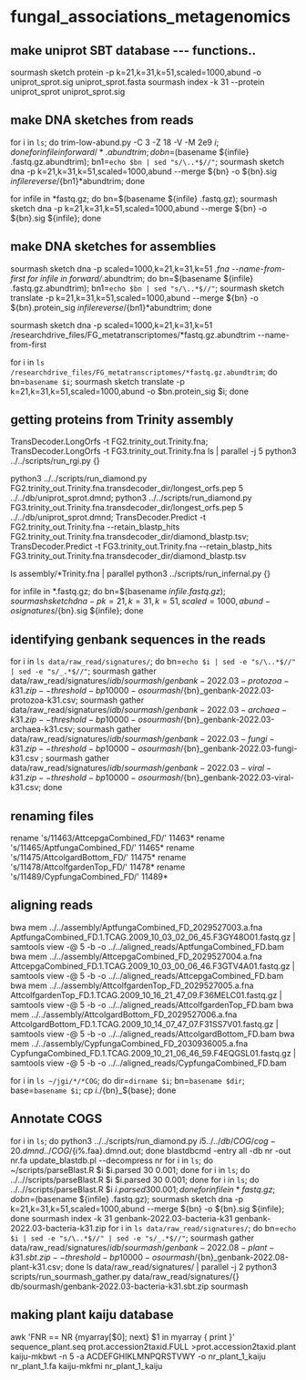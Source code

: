 # fungal_associations_metagenomics


## make uniprot SBT database --- functions.. 
sourmash sketch protein -p k=21,k=31,k=51,scaled=1000,abund -o uniprot_sprot.sig uniprot_sprot.fasta 
sourmash index -k 31 --protein uniprot_sprot uniprot_sprot.sig




## make DNA sketches from reads
for i in `ls`; do trim-low-abund.py -C 3 -Z 18 -V -M 2e9 $i; done
for infile in forward/*.abundtrim; do bn=$(basename ${infile} .fastq.gz.abundtrim); bn1=`echo $bn | sed "s/\..*$//"`; sourmash sketch dna -p k=21,k=31,k=51,scaled=1000,abund --merge ${bn} -o ${bn}.sig ${infile} reverse/${bn1}*abundtrim; done


for infile in *fastq.gz; do bn=$(basename ${infile} .fastq.gz); sourmash sketch dna -p k=21,k=31,k=51,scaled=1000,abund --merge ${bn} -o ${bn}.sig ${infile}; done


## make DNA sketches for assemblies
sourmash sketch dna -p scaled=1000,k=21,k=31,k=51 *.fna --name-from-first
for infile in forward/*.abundtrim; do bn=$(basename ${infile} .fastq.gz.abundtrim); bn1=`echo $bn | sed "s/\..*$//"`; sourmash sketch translate -p k=21,k=31,k=51,scaled=1000,abund --merge ${bn} -o ${bn}.protein_sig ${infile} reverse/${bn1}*abundtrim; done

sourmash sketch dna -p scaled=1000,k=21,k=31,k=51 /researchdrive_files/FG_metatranscriptomes/*fastq.gz.abundtrim --name-from-first

for i in `ls /researchdrive_files/FG_metatranscriptomes/*fastq.gz.abundtrim`; do bn=`basename $i`; sourmash sketch translate -p k=21,k=31,k=51,scaled=1000,abund -o $bn.protein_sig $i; done

## getting proteins from Trinity assembly
TransDecoder.LongOrfs -t FG2.trinity_out.Trinity.fna; TransDecoder.LongOrfs -t FG3.trinity_out.Trinity.fna
ls | parallel -j 5 python3 ../../scripts/run_rgi.py {}

python3 ../../scripts/run_diamond.py FG2.trinity_out.Trinity.fna.transdecoder_dir/longest_orfs.pep 5 ../../db/uniprot_sprot.dmnd; python3 ../../scripts/run_diamond.py FG3.trinity_out.Trinity.fna.transdecoder_dir/longest_orfs.pep 5 ../../db/uniprot_sprot.dmnd;
TransDecoder.Predict -t FG2.trinity_out.Trinity.fna --retain_blastp_hits FG2.trinity_out.Trinity.fna.transdecoder_dir/diamond_blastp.tsv; TransDecoder.Predict -t FG3.trinity_out.Trinity.fna --retain_blastp_hits FG3.trinity_out.Trinity.fna.transdecoder_dir/diamond_blastp.tsv

ls assembly/*Trinity.fna | parallel python3 ../scripts/run_infernal.py {}

for infile in *.fastq.gz; do bn=$(basename ${infile} .fastq.gz); sourmash sketch dna -p k=21,k=31,k=51,scaled=1000,abund -o signatures/${bn}.sig ${infile}; done

## identifying genbank sequences in the reads

for i in `ls data/raw_read/signatures/`; do bn=`echo $i | sed -e "s/\..*$//" | sed -e "s/_.*$//"`; sourmash gather data/raw_read/signatures/$i db/sourmash/genbank-2022.03-protozoa-k31.zip --threshold-bp 10000 -o sourmash/${bn}_genbank-2022.03-protozoa-k31.csv; sourmash gather data/raw_read/signatures/$i db/sourmash/genbank-2022.03-archaea-k31.zip --threshold-bp 10000 -o sourmash/${bn}_genbank-2022.03-archaea-k31.csv; sourmash gather data/raw_read/signatures/$i db/sourmash/genbank-2022.03-fungi-k31.zip --threshold-bp 10000 -o sourmash/${bn}_genbank-2022.03-fungi-k31.csv ; sourmash gather data/raw_read/signatures/$i db/sourmash/genbank-2022.03-viral-k31.zip --threshold-bp 10000 -o sourmash/${bn}_genbank-2022.03-viral-k31.csv; done


## renaming files

rename 's/11463/AttcepgaCombined_FD/' 11463*
rename 's/11465/AptfungaCombined_FD/' 11465*
rename 's/11475/AttcolgardBottom_FD/' 11475*
rename 's/11478/AttcolfgardenTop_FD/' 11478*
rename 's/11489/CypfungaCombined_FD/' 11489*

## aligning reads
bwa mem ../../assembly/AptfungaCombined_FD_2029527003.a.fna AptfungaCombined_FD.1.TCAG.2009_10_03_02_06_45.F3GY48O01.fastq.gz | samtools view -@ 5 -b -o ../../aligned_reads/AptfungaCombined_FD.bam
bwa mem ../../assembly/AttcepgaCombined_FD_2029527004.a.fna  AttcepgaCombined_FD.1.TCAG.2009_10_03_00_06_46.F3GTV4A01.fastq.gz | samtools view -@ 5 -b -o ../../aligned_reads/AttcepgaCombined_FD.bam
bwa mem ../../assembly/AttcolfgardenTop_FD_2029527005.a.fna  AttcolfgardenTop_FD.1.TCAG.2009_10_16_21_47_09.F36MELC01.fastq.gz | samtools view -@ 5 -b -o ../../aligned_reads/AttcolfgardenTop_FD.bam
bwa mem ../../assembly/AttcolgardBottom_FD_2029527006.a.fna AttcolgardBottom_FD.1.TCAG.2009_10_14_07_47_07.F31SS7V01.fastq.gz | samtools view -@ 5 -b -o ../../aligned_reads/AttcolgardBottom_FD.bam
bwa mem ../../assembly/CypfungaCombined_FD_2030936005.a.fna CypfungaCombined_FD.1.TCAG.2009_10_21_06_46_59.F4EQGSL01.fastq.gz | samtools view -@ 5 -b -o ../../aligned_reads/CypfungaCombined_FD.bam



for i in `ls ~/jgi/*/*COG`; do dir=`dirname $i`; bn=`basename $dir`; base=`basename $i`; cp $i ./${bn}_${base}; done

## Annotate COGS
for i in `ls`; do python3 ../../scripts/run_diamond.py $i 5 ../../db/COG/cog-20.dmnd ../COG/${i%.faa}.dmnd.out; done
blastdbcmd -entry all -db nr -out nr.fa
update_blastdb.pl --decompress nr
for i in `ls`; do ~/scripts/parseBlast.R $i $i.parsed 30 0.001; done
for i in `ls`; do ../..//scripts/parseBlast.R $i $i.parsed 30 0.001; done
for i in `ls`; do ../..//scripts/parseBlast.R $i $i.parsed 30 0.001; done
for infile in *fastq.gz; do bn=$(basename ${infile} .fastq.gz); sourmash sketch dna -p k=21,k=31,k=51,scaled=1000,abund --merge ${bn} -o ${bn}.sig ${infile}; done
sourmash index -k 31 genbank-2022.03-bacteria-k31 genbank-2022.03-bacteria-k31.zip
for i in `ls data/raw_read/signatures/`; do bn=`echo $i | sed -e "s/\..*$//" | sed -e "s/_.*$//"`; sourmash gather data/raw_read/signatures/$i db/sourmash/genbank-2022.08-plant-k31.sbt.zip --threshold-bp 10000 -o sourmash/${bn}_genbank-2022.08-plant-k31.csv; done
ls data/raw_read/signatures/ | parallel -j 2 python3 scripts/run_sourmash_gather.py data/raw_read/signatures/{} db/sourmash/genbank-2022.03-bacteria-k31.sbt.zip sourmash


## making plant kaiju database 
awk 'FNR == NR {myarray[$0]; next} $1 in myarray { print }' sequence_plant.seq prot.accession2taxid.FULL >prot.accession2taxid.plant
kaiju-mkbwt -n 5 -a ACDEFGHIKLMNPQRSTVWY -o nr_plant_1_kaiju nr_plant_1.fa
kaiju-mkfmi nr_plant_1_kaiju
